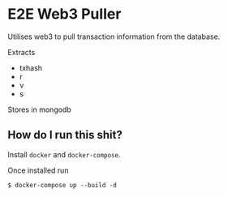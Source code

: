 # E2E Web3 Puller

Utilises web3 to pull transaction information from the database.

Extracts

- txhash
- r
- v
- s

Stores in mongodb

## How do I run this shit?

Install `docker` and `docker-compose`. 

Once installed run

```
$ docker-compose up --build -d
```

